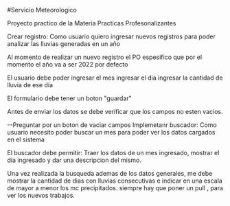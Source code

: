 #Servicio Meteorologico

Proyecto practico de la Materia Practicas Profesonalizantes

Crear registro:
Como usuario quiero ingresar nuevos registros para poder analizar las lluvias generadas en un año

Al momento de realizar un nuevo registro el PO espesifico que por el momento el año va a ser 2022 por defecto

El usuario debe poder
ingresar el mes
ingresar el dia
ingresar la cantidad de lluvia de ese dia

El formulario debe tener un boton "guardar"

Antes de enviar los datos se debe verificar que los campos no esten vacios.

--Preguntar por un boton de vaciar campos
Implemetanr buscador:
Como usuario necesito poder buscar un mes para poder ver los datos cargados en el sistema

El buscador debe permitir:
Traer los datos de un mes ingresado, mostrar el dia ingresado y dar una descripcion del mismo.

Una vez realizada la busqueda ademas de los datos generales, me debe mostrar la cantidad de dias con lluvias consecutivas e indicar en una escala de mayor a menor los mc precipitados.
 siempre hay que poner un pull , para ver los nuevos trabajos.